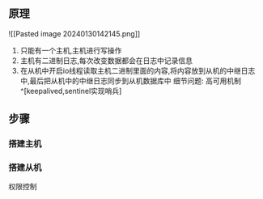 ## 原理
![[Pasted image 20240130142145.png]]
1. 只能有一个主机,主机进行写操作
2. 主机有二进制日志,每次改变数据都会在日志中记录信息
3. 在从机中开启io线程读取主机二进制里面的内容,将内容放到从机的中继日志中,最后把从机中的中继日志同步到从机数据库中
细节问题:
	高可用机制^[keepalived,sentinel实现哨兵]
## 步骤
### 搭建主机

### 搭建从机

权限控制